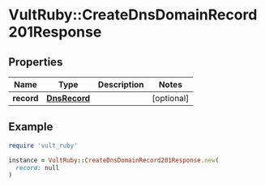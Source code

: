 # VultRuby::CreateDnsDomainRecord201Response

## Properties

| Name | Type | Description | Notes |
| ---- | ---- | ----------- | ----- |
| **record** | [**DnsRecord**](DnsRecord.md) |  | [optional] |

## Example

```ruby
require 'vult_ruby'

instance = VultRuby::CreateDnsDomainRecord201Response.new(
  record: null
)
```

